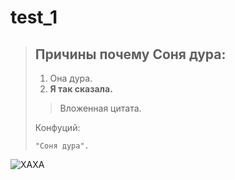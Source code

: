 # test_1

> ## Причины почему Соня дура:
>
> 1.   Она дура.
> 2.   **Я так сказала.**
>
> > Вложенная цитата.
>
> Конфуций:
>
>     "Соня дура".
![ХАХА](https://sun1-86.userapi.com/impg/XAKDSTte1Z27Y4smnvHrx6StS7ElDK0IMzHyBQ/yO6CD8VMaUY.jpg?size=429x604&quality=96&sign=a2a5ff373d6e5a5dbec1948ddfb1be12&type=album )

